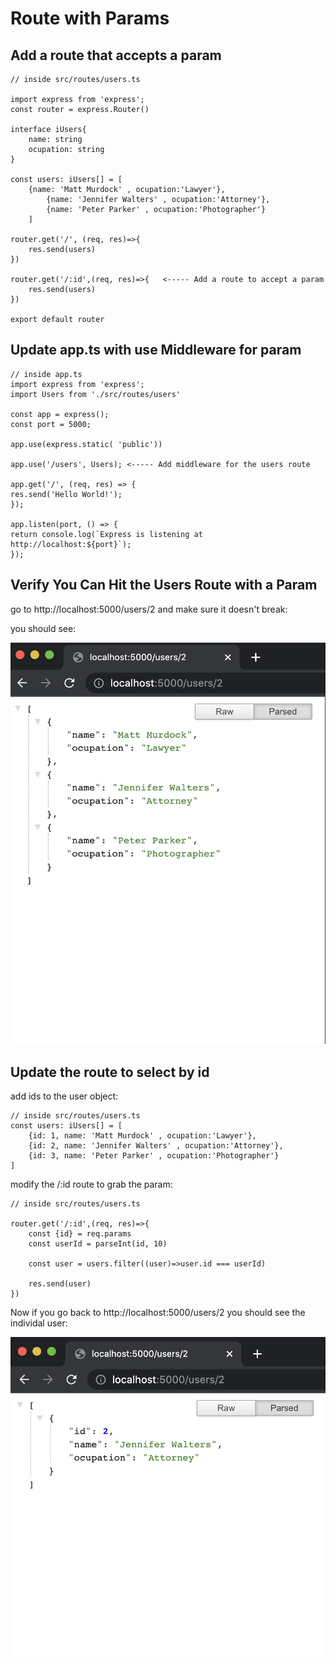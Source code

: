 <!-- ![set up](./src/images/webpack-babel-typescript-react.png?raw=true) -->

# Route with Params

## Add a route that accepts a param

    // inside src/routes/users.ts

    import express from 'express';
    const router = express.Router()

    interface iUsers{
        name: string
        ocupation: string
    }

    const users: iUsers[] = [
        {name: 'Matt Murdock' , ocupation:'Lawyer'},
            {name: 'Jennifer Walters' , ocupation:'Attorney'},
            {name: 'Peter Parker' , ocupation:'Photographer'}
        ]

    router.get('/', (req, res)=>{
        res.send(users)
    })

    router.get('/:id',(req, res)=>{   <----- Add a route to accept a param
        res.send(users)
    })

    export default router

## Update app.ts with use Middleware for param

    // inside app.ts
    import express from 'express';
    import Users from './src/routes/users'

    const app = express();
    const port = 5000;

    app.use(express.static( 'public'))

    app.use('/users', Users); <----- Add middleware for the users route

    app.get('/', (req, res) => {
    res.send('Hello World!');
    });

    app.listen(port, () => {
    return console.log(`Express is listening at http://localhost:${port}`);
    });

## Verify You Can Hit the Users Route with a Param

go to http://localhost:5000/users/2 and make sure it doesn't break:

you should see:

![set up](./server/readMeImages/route-with-param-verify-param.png?raw=true)

## Update the route to select by id

add ids to the user object:

    // inside src/routes/users.ts
    const users: iUsers[] = [
        {id: 1, name: 'Matt Murdock' , ocupation:'Lawyer'},
        {id: 2, name: 'Jennifer Walters' , ocupation:'Attorney'},
        {id: 3, name: 'Peter Parker' , ocupation:'Photographer'}
    ]

modify the /:id route to grab the param:

    // inside src/routes/users.ts

    router.get('/:id',(req, res)=>{
        const {id} = req.params
        const userId = parseInt(id, 10)

        const user = users.filter((user)=>user.id === userId)

        res.send(user)
    })

Now if you go back to http://localhost:5000/users/2 you should see the individal user:

![set up](./server/readMeImages/route-with-param-individ-user.png?raw=true)
